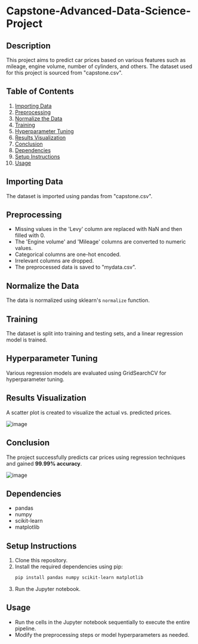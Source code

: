 ﻿# Capstone-Advanced-Data-Science-Project

## Description
This project aims to predict car prices based on various features such as mileage, engine volume, number of cylinders, and others. The dataset used for this project is sourced from "capstone.csv".

## Table of Contents
1. [Importing Data](#importing-data)
2. [Preprocessing](#preprocessing)
3. [Normalize the Data](#normalize-the-data)
4. [Training](#training)
5. [Hyperparameter Tuning](#hyperparameter-tuning)
6. [Results Visualization](#results-visualization)
7. [Conclusion](#conclusion)
8. [Dependencies](#dependencies)
9. [Setup Instructions](#setup-instructions)
10. [Usage](#usage)

## Importing Data
The dataset is imported using pandas from "capstone.csv".

## Preprocessing
- Missing values in the 'Levy' column are replaced with NaN and then filled with 0.
- The 'Engine volume' and 'Mileage' columns are converted to numeric values.
- Categorical columns are one-hot encoded.
- Irrelevant columns are dropped.
- The preprocessed data is saved to "mydata.csv".

## Normalize the Data
The data is normalized using sklearn's `normalize` function.

## Training
The dataset is split into training and testing sets, and a linear regression model is trained.

## Hyperparameter Tuning
Various regression models are evaluated using GridSearchCV for hyperparameter tuning.

## Results Visualization
A scatter plot is created to visualize the actual vs. predicted prices.

![image](https://github.com/Yashchaudhari29/Capstone-Advanced-Data-Science-Project/assets/119956179/2221557f-37a9-405a-a5f3-fb2456785317)


## Conclusion
The project successfully predicts car prices using regression techniques and gained **99.99% accuracy**.

![image](https://github.com/Yashchaudhari29/Capstone-Advanced-Data-Science-Project/assets/119956179/711b980e-07c5-49c4-8f57-f5c6b2597892)

## Dependencies
- pandas
- numpy
- scikit-learn
- matplotlib

## Setup Instructions
1. Clone this repository.
2. Install the required dependencies using pip:
    ```bash
    pip install pandas numpy scikit-learn matplotlib
    ```
3. Run the Jupyter notebook.

## Usage
- Run the cells in the Jupyter notebook sequentially to execute the entire pipeline.
- Modify the preprocessing steps or model hyperparameters as needed.

